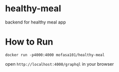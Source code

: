 # healthy-meal
backend for healthy meal app

# How to Run
`docker run -p4000:4000 mofasa101/healthy-meal`

open `http://localhost:4000/graphql` in your browser
